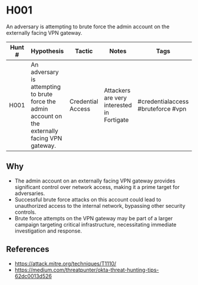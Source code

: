 # H001
An adversary is attempting to brute force the admin account on the externally facing VPN gateway.

| Hunt # | Hypothesis                                                                 | Tactic           | Notes                                   | Tags                                   | Submitter   | 
|--------------|----------------------------------------------------------------------------|------------------|-----------------------------------------|----------------------------------------|----------------------------------------|
| H001         | An adversary is attempting to brute force the admin account on the externally facing VPN gateway. | Credential Access | Attackers are very interested in Fortigate | #credentialaccess #bruteforce #vpn     | [Sydney Marrone](https://x.com/letswastetime)

## Why

- The admin account on an externally facing VPN gateway provides significant control over network access, making it a prime target for adversaries.
- Successful brute force attacks on this account could lead to unauthorized access to the internal network, bypassing other security controls.
- Brute force attempts on the VPN gateway may be part of a larger campaign targeting critical infrastructure, necessitating immediate investigation and response.

## References

- https://attack.mitre.org/techniques/T1110/
- https://medium.com/threatpunter/okta-threat-hunting-tips-62dc0013d526
